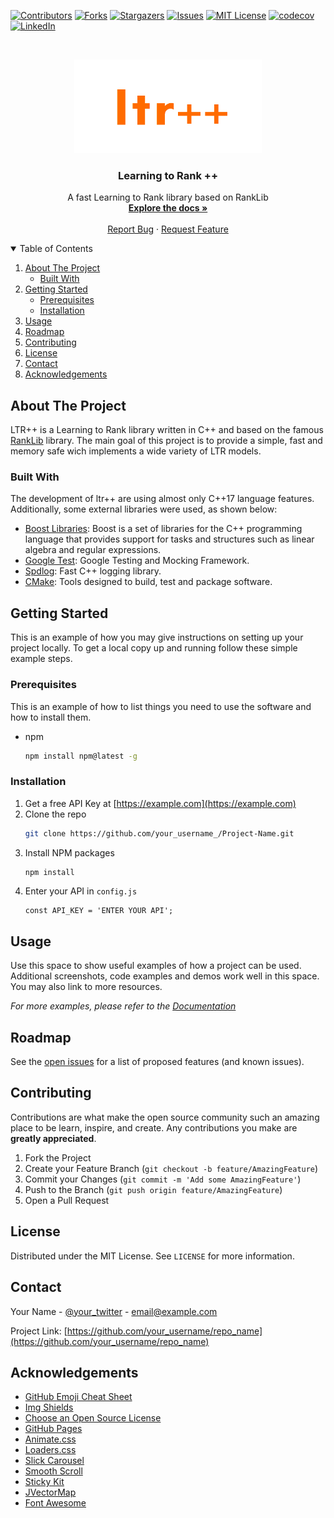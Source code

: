 [![Contributors][contributors-shield]][contributors-url]
[![Forks][forks-shield]][forks-url]
[![Stargazers][stars-shield]][stars-url]
[![Issues][issues-shield]][issues-url]
[![MIT License][license-shield]][license-url]
[![codecov][codecov-shield]][codecov-url]
[![LinkedIn][linkedin-shield]][linkedin-url]



<!-- PROJECT LOGO -->
<br />
<p align="center">
  <a href="https://github.com/marcosfpr/ltrpp">
    <img src="images/logo.png" alt="Logo" width="300" height="150">
  </a>

  <h3 align="center">Learning to Rank ++</h3>

  <p align="center">
    A fast Learning to Rank library based on RankLib
    <br />
    <a href="https://ltr.readthedocs.io/"><strong>Explore the docs »</strong></a>
    <br />
    <br />
    <a href="https://github.com/marcosfpr/ltrpp/issues">Report Bug</a>
    ·
    <a href="https://github.com/marcosfpr/ltrpp/issues">Request Feature</a>
  </p>
</p>



<!-- TABLE OF CONTENTS -->
<details open="open">
  <summary>Table of Contents</summary>
  <ol>
    <li>
      <a href="#about-the-project">About The Project</a>
      <ul>
        <li><a href="#built-with">Built With</a></li>
      </ul>
    </li>
    <li>
      <a href="#getting-started">Getting Started</a>
      <ul>
        <li><a href="#prerequisites">Prerequisites</a></li>
        <li><a href="#installation">Installation</a></li>
      </ul>
    </li>
    <li><a href="#usage">Usage</a></li>
    <li><a href="#roadmap">Roadmap</a></li>
    <li><a href="#contributing">Contributing</a></li>
    <li><a href="#license">License</a></li>
    <li><a href="#contact">Contact</a></li>
    <li><a href="#acknowledgements">Acknowledgements</a></li>
  </ol>
</details>



<!-- ABOUT THE PROJECT -->
## About The Project

LTR++ is a Learning to Rank library written in C++ and based on the famous [RankLib](https://sourceforge.net/p/lemur/wiki/RankLib%20How%20to%20use/) library. The main goal of this project is to provide a simple, fast and memory safe wich implements a wide variety of LTR models. 

### Built With

The development of ltr++ are using almost only C++17 language features. Additionally, some external libraries were used, as shown below: 

* [Boost Libraries](https://www.boost.org): Boost is a set of libraries for the C++ programming language that provides support for tasks and structures such as linear algebra and regular expressions.
* [Google Test](https://github.com/google/googletest): Google Testing and Mocking Framework.
* [Spdlog](https://github.com/gabime/spdlog): Fast C++ logging library. 
* [CMake](https://cmake.org): Tools designed to build, test and package software.

<!-- GETTING STARTED -->
## Getting Started

This is an example of how you may give instructions on setting up your project locally.
To get a local copy up and running follow these simple example steps.

### Prerequisites

This is an example of how to list things you need to use the software and how to install them.
* npm
  ```sh
  npm install npm@latest -g
  ```

### Installation

1. Get a free API Key at [https://example.com](https://example.com)
2. Clone the repo
   ```sh
   git clone https://github.com/your_username_/Project-Name.git
   ```
3. Install NPM packages
   ```sh
   npm install
   ```
4. Enter your API in `config.js`
   ```JS
   const API_KEY = 'ENTER YOUR API';
   ```



<!-- USAGE EXAMPLES -->
## Usage

Use this space to show useful examples of how a project can be used. Additional screenshots, code examples and demos work well in this space. You may also link to more resources.

_For more examples, please refer to the [Documentation](https://example.com)_



<!-- ROADMAP -->
## Roadmap

See the [open issues](https://github.com/othneildrew/Best-README-Template/issues) for a list of proposed features (and known issues).



<!-- CONTRIBUTING -->
## Contributing

Contributions are what make the open source community such an amazing place to be learn, inspire, and create. Any contributions you make are **greatly appreciated**.

1. Fork the Project
2. Create your Feature Branch (`git checkout -b feature/AmazingFeature`)
3. Commit your Changes (`git commit -m 'Add some AmazingFeature'`)
4. Push to the Branch (`git push origin feature/AmazingFeature`)
5. Open a Pull Request



<!-- LICENSE -->
## License

Distributed under the MIT License. See `LICENSE` for more information.



<!-- CONTACT -->
## Contact

Your Name - [@your_twitter](https://twitter.com/your_username) - email@example.com

Project Link: [https://github.com/your_username/repo_name](https://github.com/your_username/repo_name)



<!-- ACKNOWLEDGEMENTS -->
## Acknowledgements
* [GitHub Emoji Cheat Sheet](https://www.webpagefx.com/tools/emoji-cheat-sheet)
* [Img Shields](https://shields.io)
* [Choose an Open Source License](https://choosealicense.com)
* [GitHub Pages](https://pages.github.com)
* [Animate.css](https://daneden.github.io/animate.css)
* [Loaders.css](https://connoratherton.com/loaders)
* [Slick Carousel](https://kenwheeler.github.io/slick)
* [Smooth Scroll](https://github.com/cferdinandi/smooth-scroll)
* [Sticky Kit](http://leafo.net/sticky-kit)
* [JVectorMap](http://jvectormap.com)
* [Font Awesome](https://fontawesome.com)





<!-- MARKDOWN LINKS & IMAGES -->
<!-- https://www.markdownguide.org/basic-syntax/#reference-style-links -->
[contributors-shield]: https://img.shields.io/github/contributors/marcosfpr/ltrpp.svg?style=for-the-badge
[contributors-url]: https://github.com/marcosfpr/ltrpp/graphs/contributors
[forks-shield]: https://img.shields.io/github/forks/marcosfpr/ltrpp.svg?style=for-the-badge
[forks-url]: https://github.com/marcosfpr/ltrpp/network/members
[stars-shield]: https://img.shields.io/github/stars/marcosfpr/ltrpp.svg?style=for-the-badge
[stars-url]: https://github.com/marcosfpr/ltrpp/stargazers
[issues-shield]: https://img.shields.io/github/issues/marcosfpr/ltrpp.svg?style=for-the-badge
[issues-url]: https://github.com/marcosfpr/ltrpp/issues
[license-shield]: https://img.shields.io/github/license/marcosfpr/ltrpp.svg?style=for-the-badge
[license-url]: https://github.com/marcosfpr/ltrpp/blob/master/LICENSE
[linkedin-shield]: https://img.shields.io/badge/-LinkedIn-black.svg?style=for-the-badge&logo=linkedin&colorB=555
[linkedin-url]: https://linkedin.com/in/marcosfpr
[product-screenshot]: images/logo.png
[codecov-shield]: https://img.shields.io/codecov/c/github/marcosfpr/ltrpp?style=for-the-badge
[codecov-url]: https://codecov.io/gh/marcosfpr/ltrp